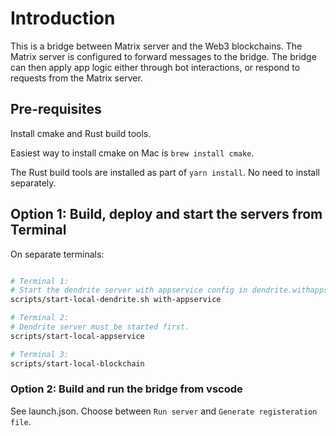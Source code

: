 # Introduction

This is a bridge between Matrix server and the Web3 blockchains. The Matrix
server is configured to forward messages to the bridge. The bridge can then apply
app logic either through bot interactions, or respond to requests from the Matrix
server.

## Pre-requisites

Install cmake and Rust build tools.

Easiest way to install cmake on Mac is `brew install cmake`.

The Rust build tools are installed as part of `yarn install`. No need to install separately.

## Option 1: Build, deploy and start the servers from Terminal

On separate terminals:

```bash

# Terminal 1:
# Start the dendrite server with appservice config in dendrite.withappservice.yaml
scripts/start-local-dendrite.sh with-appservice

# Terminal 2:
# Dendrite server must be started first.
scripts/start-local-appservice

# Terminal 3:
scripts/start-local-blockchain
```

### Option 2: Build and run the bridge from vscode

See launch.json. Choose between `Run server` and `Generate registeration file`.
